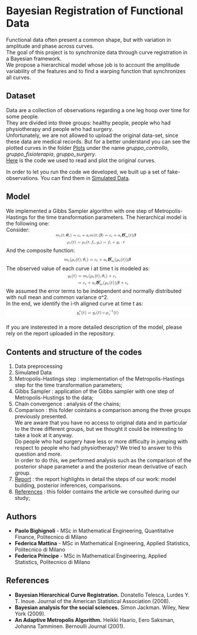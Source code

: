 # Bayesian Registration of Functional Data

Functional data often present a common shape, but with variation in amplitude and phase across curves. <br/>
The goal of this project is to synchronize data through curve registration in a Bayesian framework. <br/>
We propose a hierarchical model whose job is to account the amplitude variability of the features and to find a warping function that synchronizes all curves.

## Dataset 

Data are a collection of observations regarding a one leg hoop over time for some people. <br/>
They are divided into three groups: healthy people, people who had physiotherapy and people who had surgery. <br/>
Unfortunately, we are not allowed to upload the original data-set, since these data are medical records. But for a better understand you can see the plotted curves in the folder [Plots](https://github.com/PrincipeFederica/Bayesian-Principe-Mattina-Bighignoli/tree/main/Plots) under the name *gruppo_controllo*, *gruppo_fisioterapia*, *gruppo_surgery*. <br/> [Here](https://github.com/PrincipeFederica/Bayesian-Principe-Mattina-Bighignoli/blob/main/Import_data.R) is the code we used to read and plot the original curves.

In order to let you run the code we developed, we built up a set of fake-observations. You can find them in [Simulated Data](link).


## Model 

We implemented a Gibbs Sampler algorithm with one step of Metropolis-Hastings for the time transformation parameters.
The hierarchical model is the following one: <br/>
Consider: <br/>
![alt text](https://github.com/PrincipeFederica/hello-world/blob/main/Schermata%202021-02-11%20alle%2021.49.54.png)  <br/>
And the composite function: <br/>
![alt text](https://github.com/PrincipeFederica/hello-world/blob/main/model2.png) <br/>
The observed value of each curve i at time t is modeled as: <br/>
![alt text](https://github.com/PrincipeFederica/hello-world/blob/main/model3.png) <br/>
We assumed the error terms to be independent and normally distributed with null mean and common variance &sigma;^2.  <br/>
In the end, we identify the i-th aligned curve at time t as: <br/>
![alt text](https://github.com/PrincipeFederica/hello-world/blob/main/Schermata%202021-02-11%20alle%2021.59.10.png) <br/>


If you are insterested in a more detailed description of the model, please rely on the report uploaded in the repository.


## Contents and structure of the codes

1. Data preprocessing 
2. Simulated Data 
3. Metropolis-Hastings step : implementation of the Metropolis-Hastings step for the time transformation parameters;
4. Gibbs Sampler : application of the Gibbs sampler with one step of Metropolis-Hustings to the data;
5. Chain convergence : analysis of the chains;
6. Comparison : this folder cointains a comparison among the three groups previously presented. <br/>
We are aware that you have no access to original data and in particular to the three different groups, but we thought it could be interesting to take a look at it anyway. <br/>
Do people who had surgery have less or more difficulty in jumping with respect to people who had physiotherapy? We tried to answer to this question and more.<br/>
In order to do this, we performed analysis such as the comparison of the posterior shape parameter a and the posterior mean derivative of each group.
7. [Report](link) : the report highlights in detail the steps of our work: model building, posterior inferences, comparisons.
8. [References](https://github.com/PrincipeFederica/Bayesian-Principe-Mattina-Bighignoli/tree/main/References) : this folder contains the article we consulted during our study;



## Authors
* **Paolo Bighignoli** - MSc in Mathematical Engineering, Quantitative Finance, Politecnico di Milano
* **Federica Mattina** - MSc in Mathematical Engineering, Applied Statistics, Politecnico di Milano
* **Federica Principe** - MSc in Mathematical Engineering, Applied Statistics, Politecnico di Milano


## References
* **Bayesian Hierarchical Curve Registration.** Donatello Telesca, Lurdes Y. T. Inoue. 
Journal of the American Statistical Association (2008).
* **Bayesian analysis for the social sciences.** Simon Jackman. Wiley, New York (2009).
* **An Adaptive Metropolis Algorithm.** Heikki Haario, Eero Saksman, Johanna Tamminen. Bernoulli Journal (2001).
